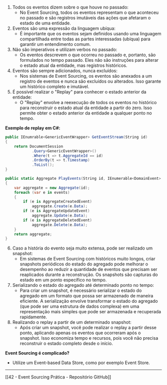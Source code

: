 1. Todos os eventos dizem sobre o que houve no passado:
    - No Event Sourcing, todos os eventos representam o que aconteceu no passado e são registros imutáveis das ações que afetaram o estado de uma entidade.
2. Eventos são uma expressão da linguagem ubíqua:
    - É importante que os eventos sejam definidos usando uma linguagem compartilhada entre todas as partes interessadas (ubíqua) para garantir um entendimento comum.
3. Não são imperativos e utilizam verbos no passado:
    - Os eventos descrevem o que ocorreu no passado e, portanto, são formulados no tempo passado. Eles não são instruções para alterar o estado atual da entidade, mas registros históricos.
4. Eventos são sempre adicionados, nunca excluídos:
    - Nos sistemas de Event Sourcing, os eventos são anexados a um registro de eventos e nunca são excluídos ou alterados. Isso garante um histórico completo e imutável.
5. É possível realizar o "Replay" para conhecer o estado anterior da entidade:
    - O "Replay" envolve a reexecução de todos os eventos no histórico para reconstruir o estado atual da entidade a partir do zero. Isso permite obter o estado anterior da entidade a qualquer ponto no tempo.

**Exemplo de replay em C#:**

```C#
public IEnumrable<GenericEventWrapper> GetEventStream(String id)
{
	return DocumentSession
			.Query<GenericEventWrapper>()
			.Where(t => t.AggregateId == id)
			.OrderBy(t => t.Timestamp)
			.ToList();
}
```

```C#
public static Aggregate PlayEvents(String id, IEnumerable<DomainEvent> events)
{
	var aggregate = new Aggregate(id);
	foreach (var e in events)
	{
		if (e is AggregateCreatedEvent)
			aggregate.Create(e.Data);
		if (e is AggregateUpdateEvent)
			aggregate.Update(e.Data);
		if (e is AggregateDeletedEvent)
			aggregate.Delete(e.Data);
	}
	return aggregate;
}
```

6. Caso a história do evento seja muito extensa, pode ser realizado um snapshot:
    - Em sistemas de Event Sourcing com históricos muito longos, criar snapshots periódicos do estado do agregado pode melhorar o desempenho ao reduzir a quantidade de eventos que precisam ser reaplicados durante a reconstrução. Os snapshots são capturas do estado em um ponto específico no tempo.
7. Serializando o estado do agregado até determinado ponto no tempo:
    - Para criar um snapshot, é necessário serializar o estado do agregado em um formato que possa ser armazenado de maneira eficiente. A serialização envolve transformar o estado do agregado (que pode ser uma estrutura de dados complexa) em uma representação mais simples que pode ser armazenada e recuperada rapidamente.
8. Realizando o replay a partir de um determinado snapshot:
    - Após criar um snapshot, você pode realizar o replay a partir desse ponto, aplicando apenas os eventos que ocorreram após o snapshot. Isso economiza tempo e recursos, pois você não precisa reconstruir o estado completo desde o início.

**Event Sourcing é complicado?**
- Utilize um Event-based Data Store, como por exemplo Event Store.

---
[[42 - Event Sourcing Prática - Repositório GitHub]]